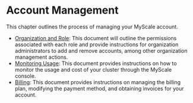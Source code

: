 # Account Management

This chapter outlines the process of managing your MyScale account.

- [Organization and Role](./organization-and-role.md): This document will outline the permissions associated with each role and provide instructions for organization administrators to add and remove accounts, among other organization management actions.
- [Monitoring Usage](./monitoring-usage.md): This document provides instructions on how to monitor the usage and cost of your cluster through the MyScale console.
- [Billing](./billing.md): This document provides instructions on managing the billing plan, modifying the payment method, and obtaining invoices for your account.
